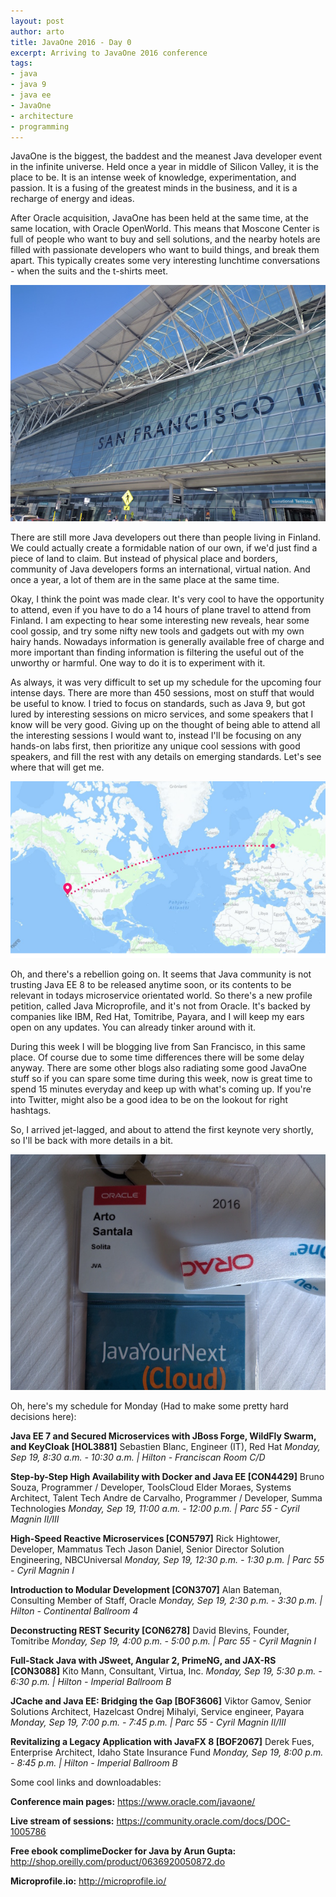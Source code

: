 ```yaml
---
layout: post
author: arto
title: JavaOne 2016 - Day 0
excerpt: Arriving to JavaOne 2016 conference
tags:
- java
- java 9
- java ee
- JavaOne
- architecture
- programming
---
```



JavaOne is the biggest, the baddest and the meanest Java developer event in the infinite universe. Held once a year in middle of Silicon Valley, it is the place to be. It is an intense week of knowledge, experimentation, and passion. It is a fusing of the greatest minds in the business, and it is a recharge of energy and ideas.

After Oracle acquisition, JavaOne has been held at the same time, at the same location, with Oracle OpenWorld. This means that Moscone Center is full of people who want to buy and sell solutions, and the nearby hotels are filled with passionate developers who want to build things, and break them apart. This typically creates some very interesting lunchtime conversations - when the suits and the t-shirts meet.

![Moscone center](/img/javaone2016/2016-09-18-2.jpg)

There are still more Java developers out there than people living in Finland. We could actually create a formidable nation of our own, if we'd just find a piece of land to claim. But instead of physical place and borders, community of Java developers forms an international, virtual nation. And once a year, a lot of them are in the same place at the same time.

Okay, I think the point was made clear. It's very cool to have the opportunity to attend, even if you have to do a 14 hours of plane travel to attend from Finland. I am expecting to hear some interesting new reveals, hear some cool gossip, and try some nifty new tools and gadgets out with my own hairy hands. Nowadays information is generally available free of charge and more important than finding information is filtering the useful out of the unworthy or harmful. One way to do it is to experiment with it.

As always, it was very difficult to set up my schedule for the upcoming four intense days. There are more than 450 sessions, most on stuff that would be useful to know. I tried to focus on standards, such as Java 9, but got lured by interesting sessions on micro services, and some speakers that I know will be very good. Giving up on the thought of being able to attend all the interesting sessions I would want to, instead I'll be focusing on any hands-on labs first, then prioritize any unique cool sessions with good speakers, and fill the rest with any details on emerging standards. Let's see where that will get me.

![Flight map](/img/javaone2016/2016-09-18-1.png)

Oh, and there's a rebellion going on. It seems that Java community is not trusting Java EE 8 to be released anytime soon, or its contents to be relevant in todays microservice orientated world. So there's a new profile petition, called Java Microprofile, and it's not from Oracle. It's backed by companies like IBM, Red Hat, Tomitribe, Payara, and I will keep my ears open on any updates. You can already tinker around with it.

During this week I will be blogging live from San Francisco, in this same place. Of course due to some time differences there will be some delay anyway. There are some other blogs also radiating some good JavaOne stuff so if you can spare some time during this week, now is great time to spend 15 minutes everyday and keep up with what's coming up. If you're into Twitter, might also be a good idea to be on the lookout for right hashtags.

So, I arrived jet-lagged, and about to attend the first keynote very shortly, so I'll be back with more details in a bit.

![Tooling for the conference](/img/javaone2016/2016-09-18-3.jpg)

Oh, here's my schedule for Monday (Had to make some pretty hard decisions here):

**Java EE 7 and Secured Microservices with JBoss Forge, WildFly Swarm, and KeyCloak [HOL3881]**
Sebastien Blanc, Engineer (IT), Red Hat
*Monday, Sep 19, 8:30 a.m. - 10:30 a.m. | Hilton - Franciscan Room C/D*

**Step-by-Step High Availability with Docker and Java EE [CON4429]**
Bruno Souza, Programmer / Developer, ToolsCloud
Elder Moraes, Systems Architect, Talent Tech
Andre de Carvalho, Programmer / Developer, Summa Technologies
*Monday, Sep 19, 11:00 a.m. - 12:00 p.m. | Parc 55 - Cyril Magnin II/III*

**High-Speed Reactive Microservices [CON5797]**
Rick Hightower, Developer, Mammatus Tech
Jason Daniel, Senior Director Solution Engineering, NBCUniversal
*Monday, Sep 19, 12:30 p.m. - 1:30 p.m. | Parc 55 - Cyril Magnin I*

**Introduction to Modular Development [CON3707]**
Alan Bateman, Consulting Member of Staff, Oracle
*Monday, Sep 19, 2:30 p.m. - 3:30 p.m. | Hilton - Continental Ballroom 4*

**Deconstructing REST Security [CON6278]**
David Blevins, Founder, Tomitribe
*Monday, Sep 19, 4:00 p.m. - 5:00 p.m. | Parc 55 - Cyril Magnin I*

**Full-Stack Java with JSweet, Angular 2, PrimeNG, and JAX-RS [CON3088]**
Kito Mann, Consultant, Virtua, Inc.
*Monday, Sep 19, 5:30 p.m. - 6:30 p.m. | Hilton - Imperial Ballroom B*

**JCache and Java EE: Bridging the Gap [BOF3606]**
Viktor Gamov, Senior Solutions Architect, Hazelcast
Ondrej Mihalyi, Service engineer, Payara
*Monday, Sep 19, 7:00 p.m. - 7:45 p.m. | Parc 55 - Cyril Magnin II/III*

**Revitalizing a Legacy Application with JavaFX 8 [BOF2067]**
Derek Fues, Enterprise Architect, Idaho State Insurance Fund
*Monday, Sep 19, 8:00 p.m. - 8:45 p.m. | Hilton - Imperial Ballroom B*

Some cool links and downloadables:

**Conference main pages:**
https://www.oracle.com/javaone/

**Live stream of sessions:**
https://community.oracle.com/docs/DOC-1005786

**Free ebook complimeDocker for Java by Arun Gupta:**
http://shop.oreilly.com/product/0636920050872.do

**Microprofile.io:**
http://microprofile.io/

